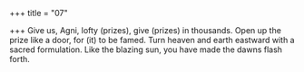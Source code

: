 +++
title = "07"

+++
Give us, Agni, lofty (prizes), give (prizes) in thousands. Open up the  prize like a door, for (it) to be famed.
Turn heaven and earth eastward with a sacred formulation. Like the  blazing sun, you have made the dawns flash forth.